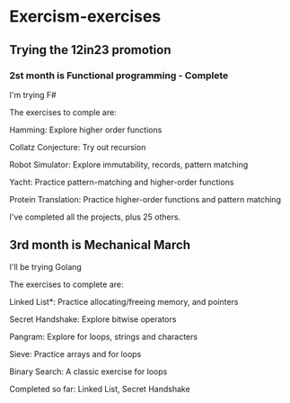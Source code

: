# Exercism-exercises

## Trying the 12in23 promotion

### 2st month is Functional programming - Complete

I'm trying F#

The exercises to comple are:

 Hamming: Explore higher order functions

 Collatz Conjecture: Try out recursion

 Robot Simulator: Explore immutability, records, pattern matching

 Yacht: Practice pattern-matching and higher-order functions

 Protein Translation: Practice higher-order functions and pattern matching

I've completed all the projects, plus 25 others.

## 3rd month is Mechanical March

I'll be trying Golang

The exercises to complete are:

 Linked List*: Practice allocating/freeing memory, and pointers

 Secret Handshake: Explore bitwise operators

 Pangram: Explore for loops, strings and characters

 Sieve: Practice arrays and for loops

 Binary Search: A classic exercise for loops

Completed so far: Linked List, Secret Handshake
